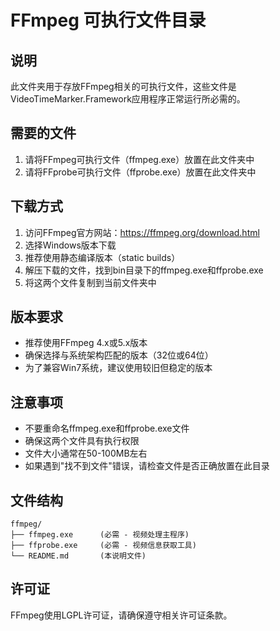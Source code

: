 # FFmpeg 可执行文件目录

## 说明
此文件夹用于存放FFmpeg相关的可执行文件，这些文件是VideoTimeMarker.Framework应用程序正常运行所必需的。

## 需要的文件
1. 请将FFmpeg可执行文件（ffmpeg.exe）放置在此文件夹中
2. 请将FFprobe可执行文件（ffprobe.exe）放置在此文件夹中

## 下载方式
1. 访问FFmpeg官方网站：https://ffmpeg.org/download.html
2. 选择Windows版本下载
3. 推荐使用静态编译版本（static builds）
4. 解压下载的文件，找到bin目录下的ffmpeg.exe和ffprobe.exe
5. 将这两个文件复制到当前文件夹中

## 版本要求
- 推荐使用FFmpeg 4.x或5.x版本
- 确保选择与系统架构匹配的版本（32位或64位）
- 为了兼容Win7系统，建议使用较旧但稳定的版本

## 注意事项
- 不要重命名ffmpeg.exe和ffprobe.exe文件
- 确保这两个文件具有执行权限
- 文件大小通常在50-100MB左右
- 如果遇到"找不到文件"错误，请检查文件是否正确放置在此目录

## 文件结构
```
ffmpeg/
├── ffmpeg.exe      (必需 - 视频处理主程序)
├── ffprobe.exe     (必需 - 视频信息获取工具)
└── README.md       (本说明文件)
```

## 许可证
FFmpeg使用LGPL许可证，请确保遵守相关许可证条款。